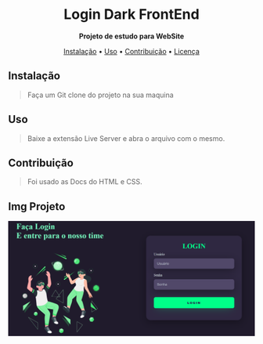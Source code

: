 <h1 align="center">Login Dark FrontEnd</h1>

<p align="center">
  <strong>Projeto de estudo para WebSite</strong>
</p>

<p align="center">
  <a href="#instalação">Instalação</a> •
  <a href="#uso">Uso</a> •
  <a href="#contribuição">Contribuição</a> •
  <a href="#img projeto">Licença</a>
</p>

## Instalação

> Faça um Git clone do projeto na sua maquina
## Uso

> Baixe a extensão Live Server e abra o arquivo com o mesmo.

## Contribuição

> Foi usado as Docs do HTML e CSS.

## Img Projeto


![Login](img/login.png)